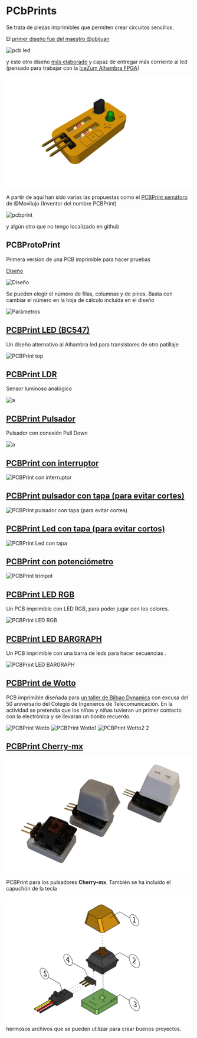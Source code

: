 # PCbPrints
Se trata de piezas imprimibles que permiten crear circuitos sencillos.

El [primer diseño fue del maestro @obijuan](https://github.com/Obijuan/3D-parts/tree/master/2016-10-11-printable-led-pcb)

![pcb led](https://github.com/Obijuan/3D-parts/blob/master/2016-10-11-printable-led-pcb/images/pcb-led-1.png?raw=true)

y este otro diseño [más elaborado](https://github.com/FPGAwars/alhambra-led) y capaz de entregar más corriente al led (pensado para trabajar con la [IceZum Alhambra FPGA](https://github.com/FPGAwars/icezum))

![alhambra-led](https://github.com/FPGAwars/alhambra-led/blob/master/wiki/alhambra-led-1.png?raw=true)

A partir de aquí han sido varias las propuestas como el [PCBPrint semáforo](https://github.com/movilujo/designs_3D/tree/master/PCBprint) de @Movilujo (Inventor del nombre PCBPrint)

![pcbprint](https://github.com/movilujo/designs_3D/blob/master/PCBprint/images/PCBprint_Semaforo_iso1.jpeg?raw=true)

y algún otro que no tengo localizado en github

## PCBProtoPrint

Primera versión de una PCB imprimible para hacer pruebas

[Diseño](./PCBProtoPrint/PCBProtoPrint.fcstd)


![Diseño](./images/PCBProtoPrint.png)

Se pueden elegir el número de filas, columnas y de pines.
Basta con cambiar el número en la hoja de cálculo incluida en el diseño


![Parámetros](./images/PCBProtoPrint_conf.png)


## [PCBPrint LED (BC547)](PCBPrint_led_bc547/README.md)

Un diseño alternativo al Alhambra led para transistores de otro patillaje

![PCBPrint top](https://lh3.googleusercontent.com/faS4u0jSnPc2ternjIO0dI98AgeIof-VYvwydO_39pRlzklZmNVJVevmMY9PZ4FkgxjcqfSFqsM=w1073-h936-no)

## [PCBPrint LDR](PCBPrint_ldr/README.md)

Sensor luminoso analógico

![a](https://lh3.googleusercontent.com/26gFsAEfURvQOTPk-pSBdqHTtw5iUMiUMRKyBG1VacKKsArQVctltIio2KhcOqpLYgqwoGKWx3s=w807-h935-no)

## [PCBPrint Pulsador](PCBPrint_button/README.md)

Pulsador con conexión Pull Down

![a](https://lh3.googleusercontent.com/vTEPZUCdk6lisei_uNa5GlQSCNVYprbPvmiwcR6VBZw6Xqr7tKk2wf-3JtS8dFbteqAKWz6LdjY=w772-h936-no)

## [PCBPrint con interruptor](./PCBPrint_common_switch/)

![PCBPrint con interruptor](./PCBPrint_common_switch/common_switch.jpeg)

## [PCBPrint pulsador con tapa (para evitar cortes)](./PCBPrint_button_with_lid/)

![PCBPrint pulsador con tapa (para evitar cortes)](./PCBPrint_button_with_lid/IMG_20171017_214550.jpg)


## [PCBPrint Led con tapa (para evitar cortos)](./PCBPrint_Led_with_lid/)

![PCBPrint Led con tapa](./PCBPrint_Led_with_lid/T03_4.png)

## [PCBPrint con potenciómetro](./PCBPrint_trimpot_3386p/)



![PCBPrint trimpot](./PCBPrint_trimpot_3386p/IMG_20171027_230827.jpg)

## [PCBPrint LED RGB](./PCBPrint_Led_RGB/)

Un PCB imprimible con LED RGB, para poder jugar con los colores.

![PCBPrint LED RGB](./PCBPrint_Led_RGB/anima1.gif)


## [PCBPrint LED BARGRAPH](./PCBPrint_Led_Bargraph/)

Un PCB imprimible con una barra de leds para hacer secuencias .

![PCBPrint LED BARGRAPH](./PCBPrint_Led_Bargraph/20171207_110516.jpg)


## [PCBPrint de Wotto](./PCBPrint_wotto/)

PCB imprimible diseñada para [un taller de Bilbao Dynamics](http://bilbaodynamics.com/50-aniversario-del-colegio-de-ingenieria-de-telecomunicacion) con excusa del 50 aniversario del Colegio de Ingenieros de Telecomunicación. En la actividad se pretendía que los niños y niñas tuvieran un primer contacto con la electrónica y se llevaran un bonito recuerdo.

![PCBPrint Wotto](./PCBPrint_wotto/wotto_princ.jpg)
![PCBPrint Wotto1][1]  ![PCBPrint Wotto2 2][2]

 [1]: ./PCBPrint_wotto/wotto1.jpg
 [2]: ./PCBPrint_wotto/wotto2.jpg

## [PCBPrint Cherry-mx](https://github.com/Obijuan/3D-parts/wiki/PCBPrint-para-Pulsadores-Cherry-mx)

![](https://raw.githubusercontent.com/Obijuan/3D-parts/master/2020-01-08-cherry-buttons/images/pcbprint-cherry-02.png)

PCBPrint para los pulsadores **Cherry-mx**. También se ha incluido el capuchón de la tecla

![](https://raw.githubusercontent.com/Obijuan/3D-parts/master/2020-01-08-cherry-buttons/images/pcbprint-cherry-05.png)
hermosos archivos que se pueden utilizar para crear buenos proyectos.
